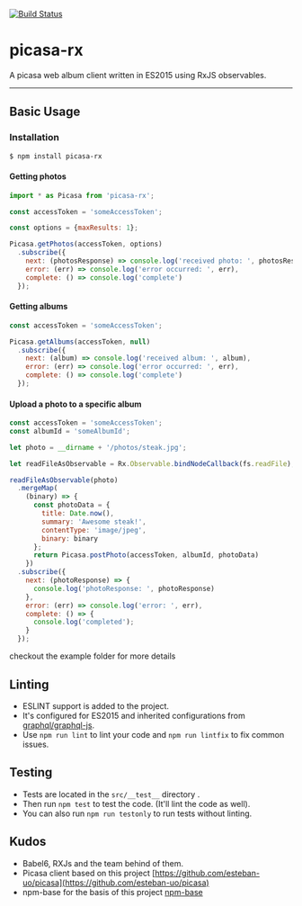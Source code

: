 [![Build Status](https://travis-ci.org/bonomat/picasa-rx.svg?branch=master)](https://travis-ci.org/bonomat/picasa-rx)


# picasa-rx

A picasa web album client written in ES2015 using RxJS observables.

---


## Basic Usage

### Installation

```bash
$ npm install picasa-rx
```

#### Getting photos
```javascript
import * as Picasa from 'picasa-rx';

const accessToken = 'someAccessToken';

const options = {maxResults: 1};

Picasa.getPhotos(accessToken, options)
  .subscribe({
    next: (photosResponse) => console.log('received photo: ', photosResponse),
    error: (err) => console.log('error occurred: ', err),
    complete: () => console.log('complete')
  });
```

#### Getting albums

```javascript
const accessToken = 'someAccessToken';

Picasa.getAlbums(accessToken, null)
  .subscribe({
    next: (album) => console.log('received album: ', album),
    error: (err) => console.log('error occurred: ', err),
    complete: () => console.log('complete')
  });
```


#### Upload a photo to a specific album

```javascript
const accessToken = 'someAccessToken';
const albumId = 'someAlbumId';

let photo = __dirname + '/photos/steak.jpg';

let readFileAsObservable = Rx.Observable.bindNodeCallback(fs.readFile);

readFileAsObservable(photo)
  .mergeMap(
    (binary) => {
      const photoData = {
        title: Date.now(),
        summary: 'Awesome steak!',
        contentType: 'image/jpeg',
        binary: binary
      };
      return Picasa.postPhoto(accessToken, albumId, photoData)
    })
  .subscribe({
    next: (photoResponse) => {
      console.log('photoResponse: ', photoResponse)
    },
    error: (err) => console.log('error: ', err),
    complete: () => {
      console.log('completed');
    }
  });  
```

checkout the example folder for more details


## Linting

* ESLINT support is added to the project.
* It's configured for ES2015 and inherited configurations from [graphql/graphql-js](https://github.com/graphql/graphql-js).
* Use `npm run lint` to lint your code and `npm run lintfix` to fix common issues.

## Testing

* Tests are located in the `src/__test__` directory .
* Then run `npm test` to test the code. (It'll lint the code as well).
* You can also run `npm run testonly` to run tests without linting.

## Kudos

* Babel6, RXJs and the team behind of them.
* Picasa client based on this project [https://github.com/esteban-uo/picasa](https://github.com/esteban-uo/picasa)
* npm-base for the basis of this project [npm-base](https://github.com/kadirahq/npm-base)
